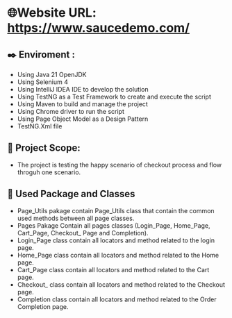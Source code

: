 # 🌐Website URL: https://www.saucedemo.com/
## ✒️ Enviroment :
* Using Java 21 OpenJDK
* Using Selenium 4
* Using IntelliJ IDEA IDE to develop the solution
* Using TestNG as a Test Framework to create and execute the script
* Using Maven to build and manage the project
* Using Chrome driver to run the script
* Using Page Object Model as a Design Pattern
* TestNG.Xml file

## 🔭 Project Scope:
* The project is testing the happy scenario of checkout process and flow throguh one scenario.

## 🔬 Used Package and Classes
* Page_Utils pakage contain Page_Utils class that contain the common used methods between all page classes.
* Pages Pakage Contain all pages classes (Login_Page, Home_Page, Cart_Page, Checkout_ Page and Completion).
* Login_Page class contain all locators and method related to the login page.
* Home_Page class contain all locators and method related to the Home page.
* Cart_Page class contain all locators and method related to the Cart page.
* Checkout_ class contain all locators and method related to the Checkout page.
* Completion class contain all locators and method related to the Order Completion page.
